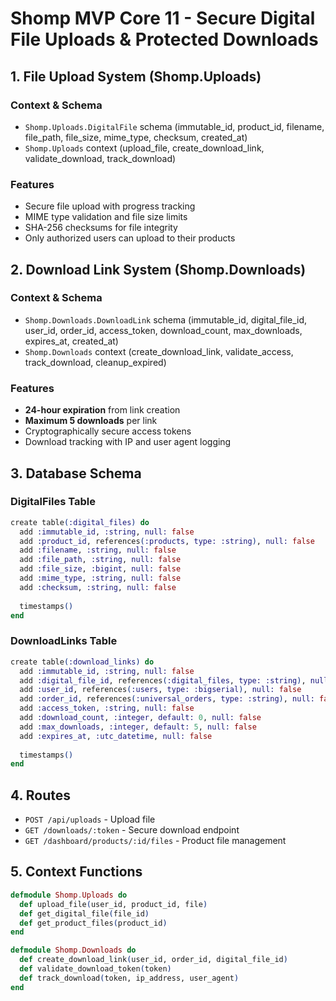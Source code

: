 # Shomp MVP Core 11 - Secure Digital File Uploads & Protected Downloads

## 1. File Upload System (Shomp.Uploads)
### Context & Schema
- `Shomp.Uploads.DigitalFile` schema (immutable_id, product_id, filename, file_path, file_size, mime_type, checksum, created_at)
- `Shomp.Uploads` context (upload_file, create_download_link, validate_download, track_download)

### Features
- Secure file upload with progress tracking
- MIME type validation and file size limits
- SHA-256 checksums for file integrity
- Only authorized users can upload to their products

## 2. Download Link System (Shomp.Downloads)
### Context & Schema
- `Shomp.Downloads.DownloadLink` schema (immutable_id, digital_file_id, user_id, order_id, access_token, download_count, max_downloads, expires_at, created_at)
- `Shomp.Downloads` context (create_download_link, validate_access, track_download, cleanup_expired)

### Features
- **24-hour expiration** from link creation
- **Maximum 5 downloads** per link
- Cryptographically secure access tokens
- Download tracking with IP and user agent logging

## 3. Database Schema
### DigitalFiles Table
```elixir
create table(:digital_files) do
  add :immutable_id, :string, null: false
  add :product_id, references(:products, type: :string), null: false
  add :filename, :string, null: false
  add :file_path, :string, null: false
  add :file_size, :bigint, null: false
  add :mime_type, :string, null: false
  add :checksum, :string, null: false
  
  timestamps()
end
```

### DownloadLinks Table
```elixir
create table(:download_links) do
  add :immutable_id, :string, null: false
  add :digital_file_id, references(:digital_files, type: :string), null: false
  add :user_id, references(:users, type: :bigserial), null: false
  add :order_id, references(:universal_orders, type: :string), null: false
  add :access_token, :string, null: false
  add :download_count, :integer, default: 0, null: false
  add :max_downloads, :integer, default: 5, null: false
  add :expires_at, :utc_datetime, null: false
  
  timestamps()
end
```

## 4. Routes
- `POST /api/uploads` - Upload file
- `GET /downloads/:token` - Secure download endpoint
- `GET /dashboard/products/:id/files` - Product file management

## 5. Context Functions
```elixir
defmodule Shomp.Uploads do
  def upload_file(user_id, product_id, file)
  def get_digital_file(file_id)
  def get_product_files(product_id)
end

defmodule Shomp.Downloads do
  def create_download_link(user_id, order_id, digital_file_id)
  def validate_download_token(token)
  def track_download(token, ip_address, user_agent)
end
```
